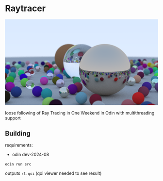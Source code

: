 # Raytracer

![cover image](/rt_cover.png)

loose following of Ray Tracing in One Weekend in Odin with multithreading support

## Building

requirements: 
- odin dev-2024-08

`odin run src`

outputs `rt.qoi` (qoi viewer needed to see result)
